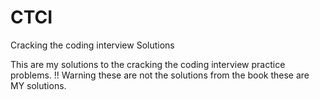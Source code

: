 # CTCI
Cracking the coding interview Solutions

This are my solutions to the cracking the coding interview practice problems.
!! Warning these are not the solutions from the book these are MY solutions.
